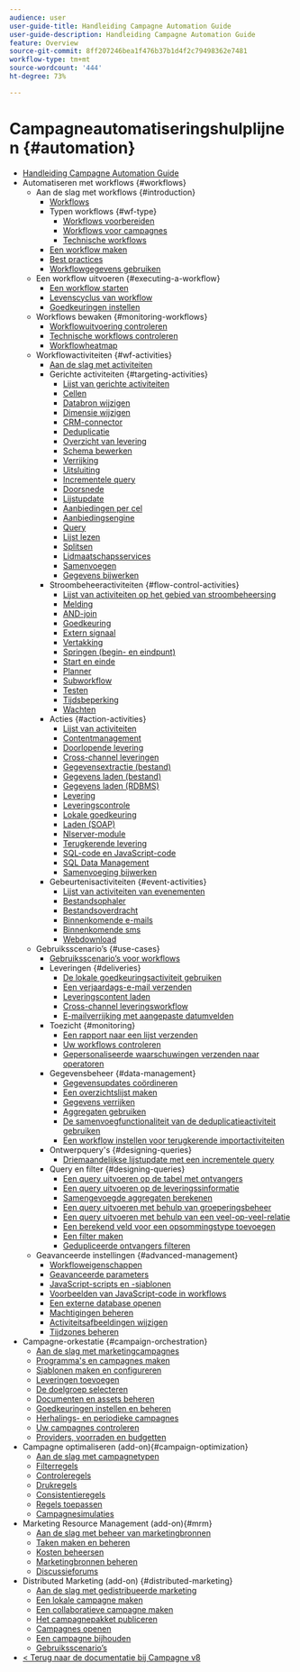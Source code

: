 ```yaml
---
audience: user
user-guide-title: Handleiding Campagne Automation Guide
user-guide-description: Handleiding Campagne Automation Guide
feature: Overview
source-git-commit: 8ff207246bea1f476b37b1d4f2c79498362e7481
workflow-type: tm+mt
source-wordcount: '444'
ht-degree: 73%

---
```



# Campagneautomatiseringshulplijnen {#automation}

+ [Handleiding Campagne Automation Guide](home.md)
+ Automatiseren met workflows {#workflows}
   + Aan de slag met workflows {#introduction}
      + [Workflows](workflow/about-workflows.md)
      + Typen workflows {#wf-type}
         + [Workflows voorbereiden](workflow/targeting-workflows.md)
         + [Workflows voor campagnes](workflow/campaign-workflows.md)
         + [Technische workflows](workflow/technical-workflows.md)
      + [Een workflow maken](workflow/build-a-workflow.md)
      + [Best practices](workflow/workflow-best-practices.md)
      + [Workflowgegevens gebruiken](workflow/use-workflow-data.md)
   + Een workflow uitvoeren {#executing-a-workflow}
      + [Een workflow starten](workflow/start-a-workflow.md)
      + [Levenscyclus van workflow](workflow/workflow-life-cycle.md)
      + [Goedkeuringen instellen](workflow/define-approvals.md)
   + Workflows bewaken {#monitoring-workflows}
      + [Workflowuitvoering controleren](workflow/monitor-workflow-execution.md)
      + [Technische workflows controleren](workflow/monitor-technical-workflows.md)
      + [Workflowheatmap](workflow/heatmap.md)
   + Workflowactiviteiten {#wf-activities}
      + [Aan de slag met activiteiten](workflow/activities.md)
      + Gerichte activiteiten {#targeting-activities}
         + [Lijst van gerichte activiteiten](workflow/targeting-activities.md)
         + [Cellen](workflow/cells.md)
         + [Databron wijzigen](workflow/change-data-source.md)
         + [Dimensie wijzigen](workflow/change-dimension.md)
         + [CRM-connector](workflow/crm-connector.md)
         + [Deduplicatie](workflow/deduplication.md)
         + [Overzicht van levering](workflow/delivery-outline.md)
         + [Schema bewerken](workflow/edit-schema.md)
         + [Verrijking](workflow/enrichment.md)
         + [Uitsluiting](workflow/exclusion.md)
         + [Incrementele query](workflow/incremental-query.md)
         + [Doorsnede](workflow/intersection.md)
         + [Lijstupdate](workflow/list-update.md)
         + [Aanbiedingen per cel](workflow/offers-by-cell.md)
         + [Aanbiedingsengine](workflow/offer-engine.md)
         + [Query](workflow/query.md)
         + [Lijst lezen](workflow/read-list.md)
         + [Splitsen](workflow/split.md)
         + [Lidmaatschapsservices](workflow/subscription-services.md)
         + [Samenvoegen](workflow/union.md)
         + [Gegevens bijwerken](workflow/update-data.md)
      + Stroombeheeractiviteiten {#flow-control-activities}
         + [Lijst van activiteiten op het gebied van stroombeheersing](workflow/flow-control-activities.md)
         + [Melding](workflow/alert.md)
         + [AND-join](workflow/and-join.md)
         + [Goedkeuring](workflow/approval.md)
         + [Extern signaal](workflow/external-signal.md)
         + [Vertakking](workflow/fork.md)
         + [Springen (begin- en eindpunt)](workflow/jump-start-point-and-end-point.md)
         + [Start en einde](workflow/start-and-end.md)
         + [Planner](workflow/scheduler.md)
         + [Subworkflow](workflow/sub-workflow.md)
         + [Testen](workflow/test.md)
         + [Tijdsbeperking](workflow/time-constraint.md)
         + [Wachten](workflow/wait.md)
      + Acties {#action-activities}
         + [Lijst van activiteiten](workflow/action-activities.md)
         + [Contentmanagement](workflow/content-management.md)
         + [Doorlopende levering](workflow/continuous-delivery.md)
         + [Cross-channel leveringen](workflow/cross-channel-deliveries.md)
         + [Gegevensextractie (bestand)](workflow/extraction-file.md)
         + [Gegevens laden (bestand)](workflow/data-loading-file.md)
         + [Gegevens laden (RDBMS)](workflow/data-loading-rdbms.md)
         + [Levering](workflow/delivery.md)
         + [Leveringscontrole](workflow/delivery-control.md)
         + [Lokale goedkeuring](workflow/local-approval.md)
         + [Laden (SOAP)](workflow/loading-soap.md)
         + [Nlserver-module](workflow/nlserver-module.md)
         + [Terugkerende levering](workflow/recurring-delivery.md)
         + [SQL-code en JavaScript-code](workflow/sql-code-and-javascript-code.md)
         + [SQL Data Management](workflow/sql-data-management.md)
         + [Samenvoeging bijwerken](workflow/update-aggregate.md)
      + Gebeurtenisactiviteiten {#event-activities}
         + [Lijst van activiteiten van evenementen](workflow/event-activities.md)
         + [Bestandsophaler](workflow/file-collector.md)
         + [Bestandsoverdracht](workflow/file-transfer.md)
         + [Binnenkomende e-mails](workflow/inbound-emails.md)
         + [Binnenkomende sms](workflow/inbound-sms.md)
         + [Webdownload](workflow/web-download.md)
   + Gebruiksscenario’s {#use-cases}
      + [Gebruiksscenario’s voor workflows](workflow/workflow-use-cases.md)
      + Leveringen {#deliveries}
         + [De lokale goedkeuringsactiviteit gebruiken](workflow/local-approval-activity.md)
         + [Een verjaardags-e-mail verzenden](workflow/send-a-birthday-email.md)
         + [Leveringscontent laden](workflow/load-delivery-content.md)
         + [Cross-channel leveringsworkflow](workflow/cross-channel-delivery-workflow.md)
         + [E-mailverrijking met aangepaste datumvelden](workflow/email-enrichment-with-custom-date-fields.md)
      + Toezicht {#monitoring}
         + [Een rapport naar een lijst verzenden](workflow/send-a-report-to-a-list.md)
         + [Uw workflows controleren](workflow/workflow-supervision.md)
         + [Gepersonaliseerde waarschuwingen verzenden naar operatoren](workflow/send-alerts-to-operators.md)
      + Gegevensbeheer {#data-management}
         + [Gegevensupdates coördineren](workflow/coordinate-data-updates.md)
         + [Een overzichtslijst maken](workflow/create-a-summary-list.md)
         + [Gegevens verrijken](workflow/enrich-data.md)
         + [Aggregaten gebruiken](workflow/using-aggregates.md)
         + [De samenvoegfunctionaliteit van de deduplicatieactiviteit gebruiken](workflow/deduplication-merge.md)
         + [Een workflow instellen voor terugkerende importactiviteiten](workflow/recurring-import-workflow.md)
      + Ontwerpquery&#39;s {#designing-queries}
         + [Driemaandelijkse lijstupdate met een incrementele query](workflow/quarterly-list-update.md)
      + Query en filter {#designing-queries}
         + [Een query uitvoeren op de tabel met ontvangers](workflow/querying-recipient-table.md)
         + [Een query uitvoeren op de leveringssinformatie](workflow/query-delivery-info.md)
         + [Samengevoegde aggregaten berekenen](workflow/compute-aggregates.md)
         + [Een query uitvoeren met behulp van groeperingsbeheer](workflow/query-grouping-management.md)
         + [Een query uitvoeren met behulp van een veel-op-veel-relatie](workflow/query-many-to-many-relationship.md)
         + [Een berekend veld voor een opsommingstype toevoegen](workflow/adding-enumeration-type-calculated-field.md)
         + [Een filter maken](workflow/create-a-filter.md)
         + [Gedupliceerde ontvangers filteren](workflow/filter-duplicated-recipients.md)
   + Geavanceerde instellingen {#advanced-management}
      + [Workfloweigenschappen](workflow/workflow-properties.md)
      + [Geavanceerde parameters](workflow/advanced-parameters.md)
      + [JavaScript-scripts en -sjablonen](workflow/javascript-scripts-and-templates.md)
      + [Voorbeelden van JavaScript-code in workflows](workflow/javascript-in-workflows.md)
      + [Een externe database openen](workflow/accessing-an-external-database-fda.md)
      + [Machtigingen beheren](workflow/managing-rights.md)
      + [Activiteitsafbeeldingen wijzigen](workflow/change-activity-images.md)
      + [Tijdzones beheren](workflow/managing-time-zones.md)
+ Campagne-orkestatie {#campaign-orchestration}
   + [Aan de slag met marketingcampagnes](campaigns/set-up-campaigns.md)
   + [Programma&#39;s en campagnes maken](campaigns/marketing-campaign-create.md)
   + [Sjablonen maken en configureren](campaigns/marketing-campaign-templates.md)
   + [Leveringen toevoegen](campaigns/marketing-campaign-deliveries.md)
   + [De doelgroep selecteren](campaigns/marketing-campaign-target.md)
   + [Documenten en assets beheren](campaigns/marketing-campaign-assets.md)
   + [Goedkeuringen instellen en beheren](campaigns/marketing-campaign-approval.md)
   + [Herhalings- en periodieke campagnes](campaigns/recurring-periodic-campaigns.md)
   + [Uw campagnes controleren](campaigns/marketing-campaign-monitoring.md)
   + [Providers, voorraden en budgetten](campaigns/providers-stocks-and-budgets.md)
+ Campagne optimaliseren (add-on){#campaign-optimization}
   + [Aan de slag met campagnetypen](campaign-opt/campaign-typologies.md)
   + [Filterregels](campaign-opt/filtering-rules.md)
   + [Controleregels](campaign-opt/control-rules.md)
   + [Drukregels](campaign-opt/pressure-rules.md)
   + [Consistentieregels](campaign-opt/consistency-rules.md)
   + [Regels toepassen](campaign-opt/apply-rules.md)
   + [Campagnesimulaties](campaign-opt/campaign-simulations.md)
+ Marketing Resource Management (add-on){#mrm}
   + [Aan de slag met beheer van marketingbronnen](mrm/about-marketing-resource-management.md)
   + [Taken maken en beheren](mrm/creating-and-managing-tasks.md)
   + [Kosten beheersen](mrm/controlling-costs.md)
   + [Marketingbronnen beheren](mrm/managing-marketing-resources.md)
   + [Discussieforums](mrm/discussion-forums.md)
+ Distributed Marketing (add-on) {#distributed-marketing}
   + [Aan de slag met gedistribueerde marketing](distributed-marketing/about-distributed-marketing.md)
   + [Een lokale campagne maken](distributed-marketing/creating-a-local-campaign.md)
   + [Een collaboratieve campagne maken](distributed-marketing/creating-a-collaborative-campaign.md)
   + [Het campagnepakket publiceren](distributed-marketing/publishing-the-campaign-package.md)
   + [Campagnes openen](distributed-marketing/accessing-campaigns.md)
   + [Een campagne bijhouden](distributed-marketing/tracking-a-campaign.md)
   + [Gebruiksscenario’s](distributed-marketing/examples.md)
+ [&lt; Terug naar de documentatie bij Campagne v8 ](https://experienceleague.adobe.com/en/docs/campaign/campaign-v8/campaign-home)
